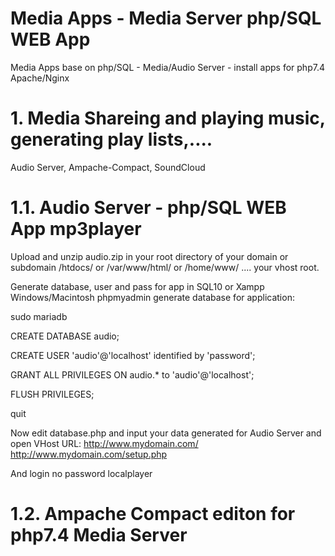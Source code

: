 # Media Apps - Media Server php/SQL WEB App
Media Apps base on php/SQL - Media/Audio Server - install apps for php7.4 Apache/Nginx

# 1. Media Shareing and playing music, generating play lists,....
Audio Server, Ampache-Compact, SoundCloud

# 1.1. Audio Server - php/SQL WEB App mp3player
Upload and unzip audio.zip in your root directory of your domain or subdomain /htdocs/ or /var/www/html/ or /home/www/ .... your vhost root.

Generate database, user and pass for app in SQL10 or Xampp Windows/Macintosh phpmyadmin generate database for application:

sudo mariadb

CREATE DATABASE audio;

CREATE USER 'audio'@'localhost' identified by 'password';

GRANT ALL PRIVILEGES ON audio.* to 'audio'@'localhost';

FLUSH PRIVILEGES;

quit


Now edit database.php and input your data generated for Audio Server and open VHost URL: http://www.mydomain.com/
http://www.mydomain.com/setup.php

And login no password localplayer

# 1.2. Ampache Compact editon for php7.4 Media Server

